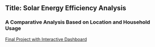## Title: Solar Energy Efficiency Analysis

### A Comparative Analysis Based on Location and Household Usage

[Final Project with Interactive Dashboard](https://lookerstudio.google.com/embed/reporting/2e894b26-81b8-4b02-a465-8f43ff0a2042/page/p_qmbqvf1omd)

